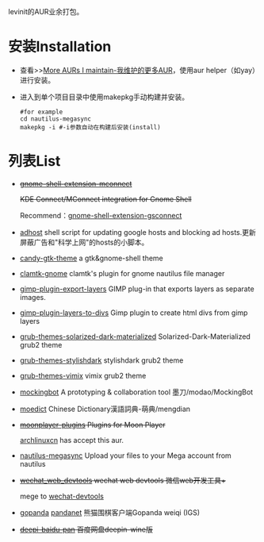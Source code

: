 levinit的AUR业余打包。

# 安装Installation

- 查看>>[More AURs I maintain-我维护的更多AUR](https://aur.archlinux.org/packages/?SeB=m&K=levinit)，使用aur helper（如yay）进行安装。

- 进入到单个项目目录中使用makepkg手动构建并安装。

  ```shell
  #for example
  cd nautilus-megasync
  makepkg -i #-i参数自动在构建后安装(install)
  ```

# 列表List

- ~~[gnome-shell-extension-mconnect](https://aur.archlinux.org/packages/gnome-shell-extension-mconnect/)~~

  ~~KDE Connect/MConnect integration for Gnome Shell~~

  Recommend：[gnome-shell-extension-gsconnect](https://aur.archlinux.org/packages/gnome-shell-extension-gsconnect/)

- [adhost](https://github.com/levinit/adhosts)  shell script for updating google hosts and blocking ad hosts.更新屏蔽广告和"科学上网"的hosts的小脚本。

- [candy-gtk-theme](https://github.com/levinit/candy-gtk-theme)  a gtk&gnome-shell theme

- [clamtk-gnome](https://github.com/dave-theunsub/clamtk-gnome)  clamtk's plugin for gnome nautilus file manager

- [gimp-plugin-export-layers](https://github.com/khalim19/gimp-plugin-export-layers)  GIMP plug-in that exports layers as separate images.

- [gimp-plugin-layers-to-divs](https://github.com/MrHeadwar/Layerstodivs) Gimp plugin to create html divs from gimp layers

- [grub-themes-solarized-dark-materialized](https://www.gnome-look.org/p/1180510/) Solarized-Dark-Materialized grub2 theme

- [grub-themes-stylishdark](https://github.com/vinceliuice/grub2-themes)  stylishdark grub2 theme

- [grub-themes-vimix](https://github.com/vinceliuice/grub2-themes)  vimix grub2 theme

- [mockingbot](https://mockingbot.com/downloads)  A prototyping & collaboration tool 墨刀/modao/MockingBot

- [moedict](https://racklin.github.io/moedict-desktop/download.html)  Chinese Dictionary漢語詞典-萌典/mengdian

- ~~[moonplayer-plugins](https://github.com/coslyk/moonplayer-plugins)  Plugins for Moon Player~~

  [archlinuxcn](https://github.com/archlinuxcn/repo/tree/master/moonplayer-plugins) has accept this aur.

- [nautilus-megasync](https://mega.co.nz/#sync)  Upload your files to your Mega account from nautilus

- ~~[wechat_web_devtools](https://github.com/cytle/wechat_web_devtools)  wechat web devtools 微信web开发工具+~~

  mege to [wechat-devtools](https://aur.archlinux.org/packages/wechat-devtools/)

- [gopanda](https://aur.archlinux.org/packages/gopanda/) [pandanet](https://pandanet-igs.com/communities/pandanet)  熊猫围棋客户端Gopanda weiqi (IGS)

- ~~[deepi-baidu-pan](https://aur.archlinux.org/packages/deepin-baidu-pan/)  百度网盘deepin-wine版~~
